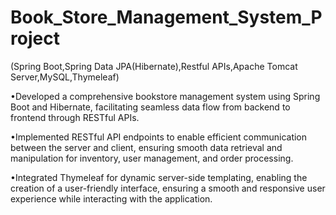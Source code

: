 # Book_Store_Management_System_Project
(Spring Boot,Spring Data JPA(Hibernate),Restful APIs,Apache
Tomcat Server,MySQL,Thymeleaf)

•Developed a comprehensive bookstore management system
using Spring Boot and Hibernate, facilitating seamless data flow
from backend to frontend through RESTful APIs.

•Implemented RESTful API endpoints to enable efficient
communication between the server and client, ensuring smooth
data retrieval and manipulation for inventory, user management,
and order processing.

•Integrated Thymeleaf for dynamic server-side templating,
enabling the creation of a user-friendly interface, ensuring a
smooth and responsive user experience while interacting with
the application.

